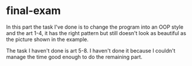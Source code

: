 # final-exam
In this part the task I've done is to change the program into an OOP style and the art 1-4, it has the right pattern but still doesn't look as beautiful as the picture shown in the example.

The task I haven't done is art 5-8. I haven't done it because I couldn't manage the time good enough to do the remaining part.